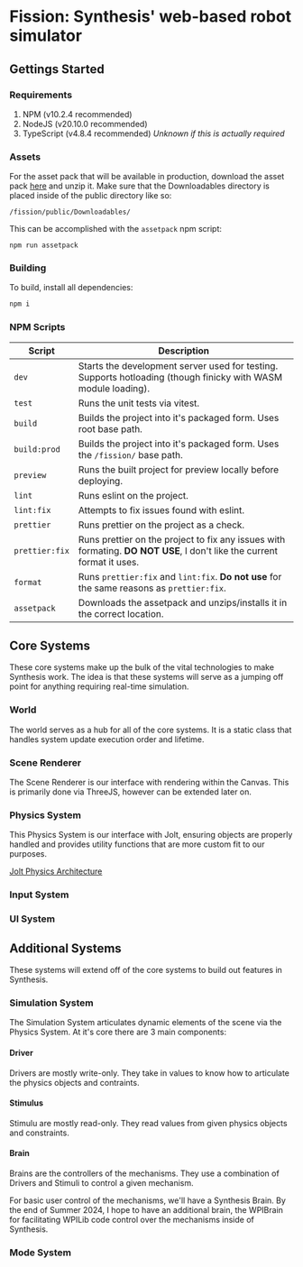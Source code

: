 # Fission: Synthesis' web-based robot simulator

## Gettings Started
### Requirements
1. NPM (v10.2.4 recommended)
2. NodeJS (v20.10.0 recommended)
3. TypeScript (v4.8.4 recommended) *Unknown if this is actually required*

### Assets
For the asset pack that will be available in production, download the asset pack [here](https://synthesis.autodesk.com/Downloadables/assetpack.zip) and unzip it.
Make sure that the Downloadables directory is placed inside of the public directory like so:
```
/fission/public/Downloadables/
```

This can be accomplished with the `assetpack` npm script:
```
npm run assetpack
```

### Building
To build, install all dependencies:
```bash
npm i
```
### NPM Scripts

| Script | Description |
| ------ | ----------- |
| `dev` | Starts the development server used for testing. Supports hotloading (though finicky with WASM module loading). |
| `test` | Runs the unit tests via vitest. |
| `build` | Builds the project into it's packaged form. Uses root base path. |
| `build:prod` | Builds the project into it's packaged form. Uses the `/fission/` base path. |
| `preview` | Runs the built project for preview locally before deploying. |
| `lint` | Runs eslint on the project. |
| `lint:fix` | Attempts to fix issues found with eslint. |
| `prettier` | Runs prettier on the project as a check. |
| `prettier:fix` | Runs prettier on the project to fix any issues with formating. **DO NOT USE**, I don't like the current format it uses. |
| `format` | Runs `prettier:fix` and `lint:fix`. **Do not use** for the same reasons as `prettier:fix`. |
| `assetpack` | Downloads the assetpack and unzips/installs it in the correct location. |

## Core Systems
These core systems make up the bulk of the vital technologies to make Synthesis work. The idea is that these systems will serve as a
jumping off point for anything requiring real-time simulation.

### World
The world serves as a hub for all of the core systems. It is a static class that handles system update execution order and lifetime.

### Scene Renderer
The Scene Renderer is our interface with rendering within the Canvas. This is primarily done via ThreeJS, however can be extended later on.

### Physics System
This Physics System is our interface with Jolt, ensuring objects are properly handled and provides utility functions that are more custom fit to our purposes.

[Jolt Physics Architecture](https://jrouwe.github.io/JoltPhysics/)

### Input System

### UI System

## Additional Systems
These systems will extend off of the core systems to build out features in Synthesis.

### Simulation System
The Simulation System articulates dynamic elements of the scene via the Physics System. At it's core there are 3 main components:

#### Driver
Drivers are mostly write-only. They take in values to know how to articulate the physics objects and contraints.

#### Stimulus
Stimulu are mostly read-only. They read values from given physics objects and constraints.

#### Brain
Brains are the controllers of the mechanisms. They use a combination of Drivers and Stimuli to control a given mechanism.

For basic user control of the mechanisms, we'll have a Synthesis Brain. By the end of Summer 2024, I hope to have an additional brain, the WPIBrain for facilitating WPILib code control over the mechanisms inside of Synthesis.

### Mode System
